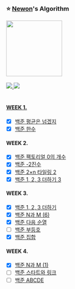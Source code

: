 ### :star: [Newon](https://github.com/Newon-universe)'s Algorithm
<td align="center">
 <a href="https://github.com/xoxeez">
  <img src="https://avatars.githubusercontent.com/u/80164141?s=400&u=18dbe14cc4d456edf912784cf89299e68a973858&v=4" width="150px;"/>
 </br></br>
</td>

<img src="https://img.shields.io/badge/Kotlin-0095D5?style=flat-square&logo=kotlin&logoColor=white">
<img src="https://img.shields.io/badge/C-A8B9CC?style=flat-square&logo=C&logoColor=white">

# 

#### WEEK 1.
 - [x] [백준 평균은 넘겠지](https://www.acmicpc.net/problem/4344)
 - [x] [백준 한수](https://www.acmicpc.net/problem/1065)

#### WEEK 2.
 - [x] [백준 팩토리얼 0의 개수](https://www.acmicpc.net/problem/1676)
 - [x] [백준 -2진수](https://www.acmicpc.net/problem/2089)
 - [x] [백준 2×n 타일링 2](https://www.acmicpc.net/problem/11727)
 - [x] [백준 1, 2, 3 더하기 3](https://www.acmicpc.net/problem/15988)

#### WEEK 3.
 - [x] [백준 1, 2, 3 더하기](https://www.acmicpc.net/problem/9095)
 - [x] [백준 N과 M (6)](https://www.acmicpc.net/problem/15655)
 - [x] [백준 다음 순열](https://www.acmicpc.net/problem/10972)
 - [ ] [백준 부등호](https://www.acmicpc.net/problem/2529)
 - [x] [백준 집합](https://www.acmicpc.net/problem/11723)

#### WEEK 4.
 - [x] [백준 N과 M (1)](https://www.acmicpc.net/problem/15649)
 - [ ] [백준 스타트와 링크](https://www.acmicpc.net/problem/14889) 
 - [ ] [백준 ABCDE](https://www.acmicpc.net/problem/13023)
